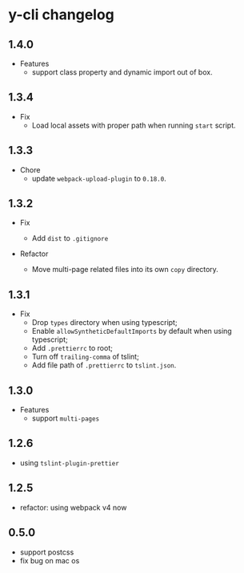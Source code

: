 # y-cli changelog

## 1.4.0

- Features
  - support class property and dynamic import out of box.

## 1.3.4

- Fix
  - Load local assets with proper path when running `start` script.

## 1.3.3

- Chore
  - update `webpack-upload-plugin` to `0.18.0`.

## 1.3.2

- Fix
  - Add `dist` to `.gitignore`

- Refactor
  - Move multi-page related files into its own `copy` directory.

## 1.3.1

- Fix
  - Drop `types` directory when using typescript;
  - Enable `allowSyntheticDefaultImports` by default when using typescript;
  - Add `.prettierrc` to root;
  - Turn off `trailing-comma` of tslint;
  - Add file path of `.prettierrc` to `tslint.json`.

## 1.3.0

- Features
  - support `multi-pages`

## 1.2.6

- using `tslint-plugin-prettier`

## 1.2.5

- refactor: using webpack v4 now

## 0.5.0

- support postcss
- fix bug on mac os
